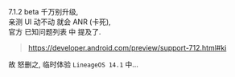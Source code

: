 7.1.2 beta 千万别升级,  
亲测 UI 动不动 就会 ANR (卡死),  
官方 已知问题列表 中 提及了.
> https://developer.android.com/preview/support-712.html#ki

故 怒删之, 临时体验 `LineageOS 14.1` 中...
